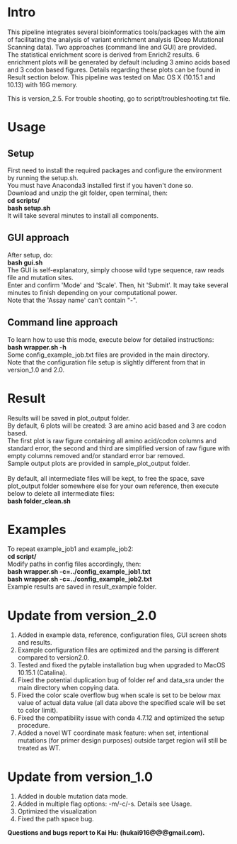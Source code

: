 # Intro
This pipeline integrates several bioinformatics tools/packages with the aim of facilitating the analysis of variant enrichment analysis (Deep Mutational Scanning data). Two approaches (command line and GUI) are provided. <br>
The statistical enrichment score is derived from Enrich2 results. 6 enrichment plots will be generated by default including 3 amino acids based and 3 codon based figures. Details regarding these plots can be found in Result section below.
This pipeline was tested on Mac OS X (10.15.1 and 10.13) with 16G memory.

This is version_2.5.
For trouble shooting, go to script/troubleshooting.txt file.

# Usage
## Setup
First need to install the required packages and configure the environment by running the setup.sh. <br>
You must have Anaconda3 installed first if you haven't done so. <br>
Download and unzip the git folder, open terminal, then: <br>
**cd scripts/** <br>
**bash setup.sh** <br>
It will take several minutes to install all components. <br>

## GUI approach
After setup, do: <br>
**bash gui.sh** <br>
The GUI is self-explanatory, simply choose wild type sequence, raw reads file and mutation sites. <br>
Enter and confirm 'Mode' and 'Scale'. Then, hit 'Submit'. It may take several minutes to finish depending on your computational power. <br>
Note that the 'Assay name' can't contain "-". <br>

## Command line approach
To learn how to use this mode, execute below for detailed instructions: <br>
**bash wrapper.sh -h** <br>
Some config_example_job.txt files are provided in the main directory. <br>
Note that the configuration file setup is slightly different from that in version_1.0 and 2.0. <br>

# Result
Results will be saved in plot_output folder. <br>
By default, 6 plots will be created: 3 are amino acid based and 3 are codon based. <br>
The first plot is raw figure containing all amino acid/codon columns and standard error, the second and third are simplified version of raw figure with empty columns removed and/or standard error bar removed. <br>
Sample output plots are provided in sample_plot_output folder. <br><br>
By default, all intermediate files will be kept, to free the space, save plot_output folder somewhere else for your own reference, then execute below to delete all intermediate files: <br>
**bash folder_clean.sh** <br>

# Examples
To repeat example_job1 and example_job2: <br>
**cd script/** <br>
Modify paths in config files accordingly, then: <br>
**bash wrapper.sh -c=../config_example_job1.txt** <br>
**bash wrapper.sh -c=../config_example_job2.txt** <br>
Example results are saved in result_example folder. <br>


# Update from version_2.0
1. Added in example data, reference, configuration files, GUI screen shots and results. <br>
2. Example configuration files are optimized and the parsing is different compared to version2.0. <br>
3. Tested and fixed the pytable installation bug when upgraded to MacOS 10.15.1 (Catalina). <br>
4. Fixed the potential duplication bug of folder ref and data_sra under the main directory when copying data. <br>
5. Fixed the color scale overflow bug when scale is set to be below max value of actual data value (all data above the specified scale will be set to color limit). <br>
6. Fixed the compatibility issue with conda 4.7.12 and optimized the setup procedure. <br>
7. Added a novel WT coordinate mask feature: when set, intentional mutations (for primer design purposes) outside target region will still be treated as WT. <br>

# Update from version_1.0
1. Added in double mutation data mode. <br>
2. Added in multiple flag options: -m/-c/-s. Details see Usage. <br>
3. Optimized the visualization <br>
4. Fixed the path space bug. <br>


**Questions and bugs report to Kai Hu: (hukai916@@@gmail.com).** <br>
